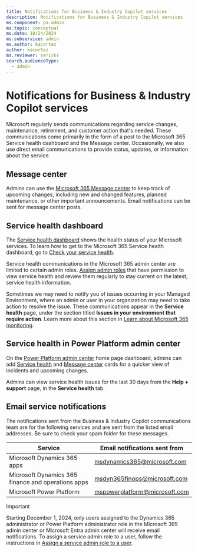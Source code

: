 ```yaml
---
title: Notifications for Business & Industry Copilot services 
description: Notifications for Business & Industry Copilot services
ms.component: pa-admin
ms.topic: conceptual
ms.date: 10/24/2024
ms.subservice: admin
ms.author: kacortez
author: kacortez
ms.reviewer: sericks
search.audienceType: 
  - admin
---
```

# Notifications for Business & Industry Copilot services

Microsoft regularly sends communications regarding service changes, maintenance, retirement, and customer action that's needed. These communications come primarily in the form of a post to the Microsoft 365 Service health dashboard and the Message center. Occasionally, we also use direct email communications to provide status, updates, or information about the service.  

## Message center
Admins can use the [Microsoft 365 Message center](/office365/admin/manage/message-center?view=o365-worldwide) to keep track of upcoming changes, including new and changed features, planned maintenance, or other important announcements. Email notifications can be sent for message center posts. 

## Service health dashboard
The [Service health dashboard](/office365/enterprise/view-service-health) shows the health status of your Microsoft services. To learn how to get to the Microsoft 365 Service health dashboard, go to [Check your service health](check-online-service-health.md). 

Service health communications in the Microsoft 365 admin center are limited to certain admin roles. [Assign admin roles](/microsoft-365/admin/add-users/assign-admin-roles?view=o365-worldwide) that have permission to view service health and review them regularly to stay current on the latest, service health information.

Sometimes we may need to notify you of issues occurring in your Managed Environment, where an admin or user in your organization may need to take action to resolve the issue. These communications  appear in the **Service health** page, under the section titled **Issues in your environment that require action**. Learn more about this section in [Learn about Microsoft 365 monitoring](/microsoft-365/enterprise/microsoft-365-monitoring?view=o365-worldwide).

## Service health in Power Platform admin center
On the [Power Platform admin center](https://admin.powerplatform.microsoft.com) home page dashboard, admins can add [Service health](admin-documentation.md#monitor-service-health) and [Message center](admin-documentation.md#message-center) cards for a quicker view of incidents and upcoming changes.

Admins can view service health issues for the last 30 days from the **Help + support** page, in the **Service health** tab. 

## Email service notifications
The notifications sent from the Business & Industry Copilot communications team are for the following services and are sent from the listed email addresses. Be sure to check your spam folder for these messages.

|Service | Email notifications sent from | 
|--------|-------------------------------| 
| Microsoft Dynamics 365 apps   | msdynamics365@microsoft.com  | 
| Microsoft Dynamics 365 finance and operations apps  | msdyn365finops@microsoft.com| 
| Microsoft Power Platform  | mspowerplatform@microsoft.com| | 

> [!IMPORTANT]
> Starting December 1, 2024, only users assigned to the Dynamics 365 administrator or Power Platform administrator role in the Microsoft 365 admin center or Microsoft Entra admin center will receive email notifications. To assign a service admin role to a user, follow the instructions in [Assign a service admin role to a user](use-service-admin-role-manage-tenant.md#assign-a-service-admin-role-to-a-user).
